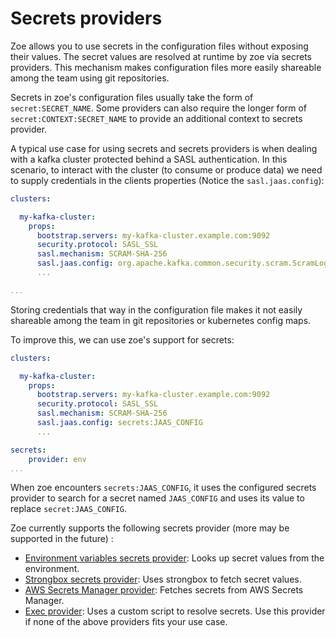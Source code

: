 # Secrets providers

Zoe allows you to use secrets in the configuration files without exposing their values. The secret values are resolved at runtime by zoe via secrets providers. This mechanism makes configuration files more easily shareable among the team using git repositories.

Secrets in zoe's configuration files usually take the form of `secret:SECRET_NAME`. Some providers can also require the longer form of `secret:CONTEXT:SECRET_NAME` to provide an additional context to secrets provider. 

A typical use case for using secrets and secrets providers is when dealing with a kafka cluster protected behind a SASL authentication. In this scenario, to interact with the cluster (to consume or produce data) we need to supply credentials in the clients properties (Notice the `sasl.jaas.config`):

```yaml
clusters:

  my-kafka-cluster:
    props:
      bootstrap.servers: my-kafka-cluster.example.com:9092
      security.protocol: SASL_SSL
      sasl.mechanism: SCRAM-SHA-256
      sasl.jaas.config: org.apache.kafka.common.security.scram.ScramLoginModule required username="my-ser" password="my-password";
      ...

...
```

Storing credentials that way in the configuration file makes it not easily shareable among the team in git repositories or kubernetes config maps.

To improve this, we can use zoe's support for secrets:

```yaml
clusters:

  my-kafka-cluster:
    props:
      bootstrap.servers: my-kafka-cluster.example.com:9092
      security.protocol: SASL_SSL
      sasl.mechanism: SCRAM-SHA-256
      sasl.jaas.config: secrets:JAAS_CONFIG
      ...

secrets:
    provider: env
...
```

When zoe encounters `secrets:JAAS_CONFIG`, it uses the configured secrets provider to search for a secret named `JAAS_CONFIG` and uses its value to replace `secret:JAAS_CONFIG`.

Zoe currently supports the following secrets provider (more may be supported in the future) :

- [Environment variables secrets provider](envvars.md): Looks up secret values from the environment.
- [Strongbox secrets provider](strongbox.md): Uses strongbox to fetch secret values.
- [AWS Secrets Manager provider](awssm.md): Fetches secrets from AWS Secrets Manager.
- [Exec provider](exec.md): Uses a custom script to resolve secrets. Use this provider if none of the above providers fits your use case.
